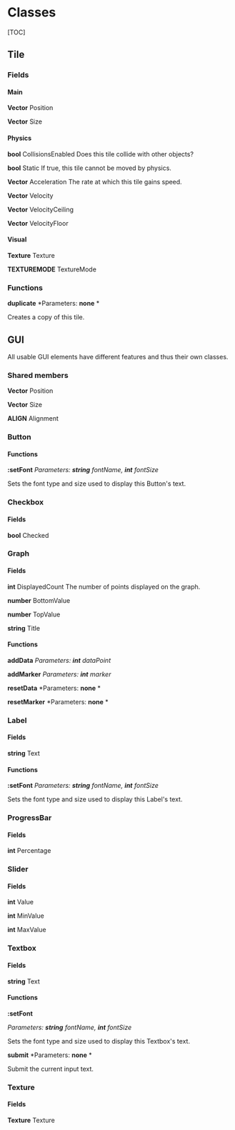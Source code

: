 # Classes

[TOC]

## Tile

### Fields

#### Main

**Vector** Position

**Vector** Size

#### Physics

**bool** CollisionsEnabled
Does this tile collide with other objects?

**bool** Static
If true, this tile cannot be moved by physics.

**Vector** Acceleration
The rate at which this tile gains speed.

**Vector** Velocity

**Vector** VelocityCeiling

**Vector** VelocityFloor

#### Visual

**Texture** Texture

**TEXTUREMODE** TextureMode

### Functions

**duplicate**
*Parameters: **none** *

Creates a copy of this tile.


## GUI

All usable GUI elements have different features and thus their own classes.

### Shared members

**Vector** Position

**Vector** Size 

**ALIGN** Alignment

### Button

#### Functions

**:setFont**
*Parameters: **string** fontName, **int** fontSize*

Sets the font type and size used to display this Button's text.

### Checkbox

#### Fields

**bool** Checked

### Graph

#### Fields

**int** DisplayedCount
The number of points displayed on the graph.

**number** BottomValue

**number** TopValue

**string** Title

#### Functions

**addData**
*Parameters: **int** dataPoint*

**addMarker**
*Parameters: **int** marker*

**resetData**
*Parameters: **none** *

**resetMarker**
*Parameters: **none** *

### Label

#### Fields

**string** Text

#### Functions

**:setFont**
*Parameters: **string** fontName, **int** fontSize*

Sets the font type and size used to display this Label's text.

### ProgressBar

#### Fields

**int** Percentage

### Slider

#### Fields

**int** Value

**int** MinValue

**int** MaxValue

### Textbox

#### Fields

**string** Text

#### Functions

**:setFont**

*Parameters: **string** fontName, **int** fontSize*

Sets the font type and size used to display this Textbox's text.

**submit**
*Parameters: **none** *

Submit the current input text.

### Texture

#### Fields

**Texture** Texture